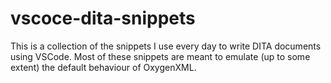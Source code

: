 # vscoce-dita-snippets
This is a collection of the snippets I use every day to write DITA documents using VSCode. Most of these snippets are meant to emulate (up to some extent) the default behaviour of OxygenXML.
